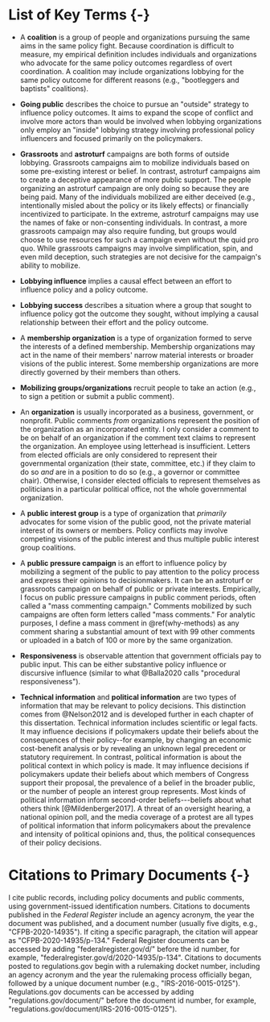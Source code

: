# List of Key  Terms {-}

- A **coalition** is a group of people and organizations pursuing the same aims in the same policy fight. Because coordination is difficult to measure, my empirical definition includes individuals and organizations who advocate for the same policy outcomes regardless of overt coordination. A coalition may include organizations lobbying for the same policy outcome for different reasons (e.g., "bootleggers and baptists" coalitions).

- **Going public** describes the choice to pursue an "outside" strategy to influence policy outcomes. It aims to expand the scope of conflict and involve more actors than would be involved when lobbying organizations only employ an "inside" lobbying strategy involving professional policy influencers and focused primarily on the policymakers.

- **Grassroots** and **astroturf** campaigns are both forms of outside lobbying. Grassroots campaigns aim to mobilize individuals based on some pre-existing interest or belief. In contrast, astroturf campaigns aim to create a deceptive appearance of more public support. The people organizing an astroturf campaign are only doing so because they are being paid. Many of the individuals mobilized are either deceived (e.g., intentionally misled about the policy or its likely effects) or financially incentivized to participate. In the extreme, astroturf campaigns may use the names of fake or non-consenting individuals. In contrast, a more grassroots campaign may also require funding, but groups would choose to use resources for such a campaign even without the quid pro quo. While grassroots campaigns may involve simplification, spin, and even mild deception, such strategies are not decisive for the campaign's ability to mobilize. 

- **Lobbying influence** implies a causal effect between an effort to influence policy and a policy outcome.

- **Lobbying success** describes a situation where a group that sought to influence policy got the outcome they sought, without implying a causal relationship between their effort and the policy outcome.

- A **membership organization** is a type of organization formed to serve the interests of a defined membership. Membership organizations may act in the name of their members' narrow material interests or broader visions of the public interest. Some membership organizations are more directly governed by their members than others.

- **Mobilizing groups/organizations** recruit people to take an action (e.g., to sign a petition or submit a public comment).

- An **organization** is usually incorporated as a business, government, or nonprofit. Public comments *from* organizations represent the position of the organization as an incorporated entity. I only consider a comment to be on behalf of an organization if the comment text claims to represent the organization. An employee using letterhead is insufficient. Letters from elected officials are only considered to represent their governmental organization (their state, committee, etc.) if they claim to do so *and* are in a position to do so (e.g., a governor or committee chair). Otherwise, I consider elected officials to represent themselves as politicians in a particular political office, not the whole governmental organization.

- A **public interest group** is a type of organization that *primarily* advocates for some vision of the public good, not the private material interest of its owners or members. Policy conflicts may involve competing visions of the public interest and thus multiple public interest group coalitions.

- A **public pressure campaign** is an effort to influence policy by mobilizing a segment of the public to pay attention to the policy process and express their opinions to decisionmakers. It can be an astroturf or grassroots campaign on behalf of public or private interests. Empirically, I focus on public pressure campaigns in public comment periods, often called a "mass commenting campaign." Comments mobilized by such campaigns are often form letters called "mass comments." For analytic purposes, I define a mass comment in \@ref(why-methods) as any comment sharing a substantial amount of text with 99 other comments or uploaded in a batch of 100 or more by the same organization.

- **Responsiveness** is observable attention that government officials pay to public input. This can be either substantive policy influence or discursive influence (similar to what @Balla2020 calls "procedural responsiveness").

- **Technical information** and **political information** are two types of information that may be relevant to policy decisions. This distinction comes from @Nelson2012 and is developed further in each chapter of this dissertation. Technical information includes scientific or legal facts. It may influence decisions if policymakers update their beliefs about the consequences of their policy--for example, by changing an economic cost-benefit analysis or by revealing an unknown legal precedent or statutory requirement.  In contrast, political information is about the political context in which policy is made. It may influence decisions if policymakers update their beliefs about which members of Congress support their proposal, the prevalence of a belief in the broader public, or the number of people an interest group represents. Most kinds of political information inform second-order beliefs---beliefs about what others think [@Mildenberger2017]. A threat of an oversight hearing, a national opinion poll, and the media coverage of a protest are all types of political information that inform policymakers about the prevalence and intensity of political opinions and, thus, the political consequences of their policy decisions. 



# Citations to Primary Documents  {-}

I cite public records, including policy documents and public comments, using government-issued identification numbers. Citations to documents published in the *Federal Register* include an agency acronym, the year the document was published, and a document number (usually five digits, e.g., "CFPB-2020-14935"). If citing a specific paragraph, the citation will appear as "CFPB-2020-14935/p-134." Federal Register documents can be accessed by adding "federalregister.gov/d/" before the id number, for example, "federalregister.gov/d/2020-14935/p-134". Citations to documents posted to regulations.gov begin with a rulemaking docket number, including an agency acronym and the year the rulemaking process officially began, followed by a unique document number (e.g., "IRS-2016-0015-0125"). Regulations.gov documents can be accessed by adding "regulations.gov/document/" before the document id number, for example, "regulations.gov/document/IRS-2016-0015-0125").